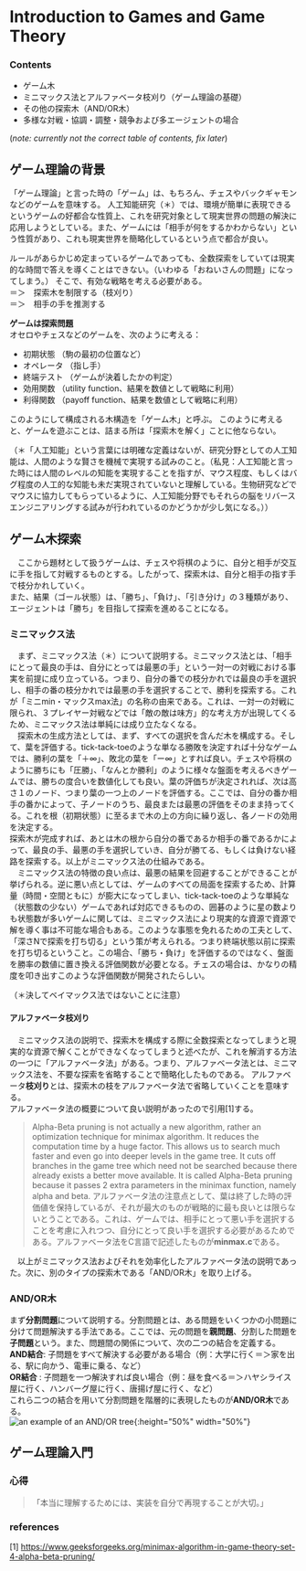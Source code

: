 # Introduction to Games and Game Theory  

### Contents  
- ゲーム木
- ミニマックス法とアルファベータ枝刈り（ゲーム理論の基礎）
- その他の探索木（AND/OR木）
- 多様な対戦・協調・調整・競争および多エージェントの場合  

(*note: currently not the correct table of contents, fix later*)  


## ゲーム理論の背景  

「ゲーム理論」と言った時の「ゲーム」は、もちろん、チェスやバックギャモンなどのゲームを意味する。
人工知能研究（＊）では、環境が簡単に表現できるというゲームの好都合な性質上、これを研究対象として現実世界の問題の解決に応用しようとしている。また、ゲームには「相手が何をするかわからない」という性質があり、これも現実世界を簡略化しているという点で都合が良い。

ルールがあらかじめ定まっているゲームであっても、全数探索をしていては現実的な時間で答えを導くことはできない。（いわゆる「おねいさんの問題」になってしまう。）
そこで、有効な戦略を考える必要がある。  
＝＞　探索木を制限する（枝刈り）  
＝＞　相手の手を推測する

**ゲームは探索問題**  
オセロやチェスなどのゲームを、次のように考える：
- 初期状態	（駒の最初の位置など）
- オペレータ	（指し手）
- 終端テスト	（ゲームが決着したかの判定）
- 効用関数	（utility function、結果を数値として戦略に利用）
- 利得関数	（payoff function、結果を数値として戦略に利用）  

このようにして構成される木構造を「ゲーム木」と呼ぶ。
このように考えると、ゲームを遊ぶことは、詰まる所は「探索木を解く」ことに他ならない。  


（＊「人工知能」という言葉には明確な定義はないが、研究分野としての人工知能は、人間のような賢さを機械で実現する試みのこと。（私見：人工知能と言った時には人間のレベルの知能を実現することを指すが、マウス程度、もしくはバグ程度の人工的な知能も未だ実現されていないと理解している。生物研究などでマウスに協力してもらっているように、人工知能分野でもそれらの脳をリバースエンジニアリングする試みが行われているのかどうかが少し気になる。））


## ゲーム木探索  

　ここから題材として扱うゲームは、チェスや将棋のように、自分と相手が交互に手を指して対戦するものとする。したがって、探索木は、自分と相手の指す手で枝分かれしていく。  
また、結果（ゴール状態）は、「勝ち」、「負け」、「引き分け」の３種類があり、エージェントは「勝ち」を目指して探索を進めることになる。


### ミニマックス法  

　まず、ミニマックス法（＊）について説明する。ミニマックス法とは、「相手にとって最良の手は、自分にとっては最悪の手」という一対一の対戦における事実を前提に成り立っている。つまり、自分の番での枝分かれでは最良の手を選択し、相手の番の枝分かれでは最悪の手を選択することで、勝利を探索する。これが「ミニmin・マックスmax法」の名称の由来である。これは、一対一の対戦に限られ、３プレイヤー対戦などでは「敵の敵は味方」的な考え方が出現してくるため、ミニマックス法は単純には成り立たなくなる。  
　探索木の生成方法としては、まず、すべての選択を含んだ木を構成する。そして、葉を評価する。tick-tack-toeのような単なる勝敗を決定すれば十分なゲームでは、勝利の葉を「＋∞」、敗北の葉を「ー∞」とすれば良い。チェスや将棋のように勝ちにも「圧勝」、「なんとか勝利」のように様々な盤面を考えるべきゲームでは、勝ちの度合いを数値化しても良い。葉の評価ちが決定されれば、次は高さ１のノード、つまり葉の一つ上のノードを評価する。ここでは、自分の番か相手の番かによって、子ノードのうち、最良または最悪の評価をそのまま持ってくる。これを根（初期状態）に至るまで木の上の方向に繰り返し、各ノードの効用を決定する。  
探索木が完成すれば、あとは木の根から自分の番であるか相手の番であるかによって、最良の手、最悪の手を選択していき、自分が勝てる、もしくは負けない経路を探索する。以上がミニマックス法の仕組みである。  
　ミニマックス法の特徴の良い点は、最悪の結果を回避することができることが挙げられる。逆に悪い点としては、ゲームのすべての局面を探索するため、計算量（時間・空間ともに）が膨大になってしまい、tick-tack-toeのような単純な（状態数の少ない）ゲームであれば対応できるものの、囲碁のように星の数よりも状態数が多いゲームに関しては、ミニマックス法により現実的な資源で資源で解を導く事は不可能な場合もある。このような事態を免れるための工夫として、「深さNで探索を打ち切る」という策が考えられる。つまり終端状態以前に探索を打ち切るということ。この場合、「勝ち・負け」を評価するのではなく、盤面を勝率の数値に置き換える評価関数が必要となる。チェスの場合は、かなりの精度を叩き出すこのような評価関数が開発されたらしい。  

（＊決してベイマックス法ではないことに注意）

#### アルファベータ枝刈り  

　ミニマックス法の説明で、探索木を構成する際に全数探索となってしまうと現実的な資源で解くことができなくなってしまうと述べたが、これを解消する方法の一つに「アルファベータ法」がある。つまり、アルファベータ法とは、ミニマックス法を、不要な探索を省略することで簡略化したものである。
アルファベータ**枝刈り**とは、探索木の枝をアルファベータ法で省略していくことを意味する。  
アルファベータ法の概要について良い説明があったので引用[1]する。
>Alpha-Beta pruning is not actually a new algorithm, rather an optimization technique for minimax algorithm. It reduces the computation time by a huge factor. This allows us to search much faster and even go into deeper levels in the game tree. It cuts off branches in the game tree which need not be searched because there already exists a better move available. It is called Alpha-Beta pruning because it passes 2 extra parameters in the minimax function, namely alpha and beta.
アルファベータ法の注意点として、葉は終了した時の評価値を保持しているが、それが最大のものが戦略的に最も良いとは限らないとうことである。これは、ゲームでは、相手にとって悪い手を選択することを考慮に入れつつ、自分にとって良い手を選択する必要があるためである。アルファベータ法をC言語で記述したものが**minmax.c**である。  

　以上がミニマックス法およびそれを効率化したアルファベータ法の説明であった。次に、別のタイプの探索木である「AND/OR木」を取り上げる。

### AND/OR木  

まず**分割問題**について説明する。分割問題とは、ある問題をいくつかの小問題に分けて問題解決する手法である。ここでは、元の問題を**親問題**、分割した問題を**子問題**という。また、問題間の関係について、次の二つの結合を定義する。  
**AND結合**: 子問題をすべて解決する必要がある場合（例：大学に行く＝＞家を出る、駅に向かう、電車に乗る、など）  
**OR結合** : 子問題を一つ解決すれば良い場合（例：昼を食べる＝＞ハヤシライス屋に行く、ハンバーグ屋に行く、唐揚げ屋に行く、など）  
これら二つの結合を用いて分割問題を階層的に表現したものが**AND/OR木**である。  
![an example of an AND/OR tree](https://upload.wikimedia.org/wikipedia/commons/thumb/8/8a/Andortree.png/638px-Andortree.png){:height="50%" width="50%"}  



## ゲーム理論入門  


### 心得
>「本当に理解するためには、実装を自分で再現することが大切。」

### references
[1] https://www.geeksforgeeks.org/minimax-algorithm-in-game-theory-set-4-alpha-beta-pruning/